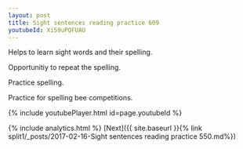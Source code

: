 ```yaml
---
layout: post
title: Sight sentences reading practice 609
youtubeId: Xi59uPQFUAU
---
```

 
 
Helps to learn sight words and their spelling.

Opportunitiy to repeat the spelling. 

Practice spelling. 
 
Practice for spelling bee competitions. 
 
{% include youtubePlayer.html id=page.youtubeId %}
 
 
{% include analytics.html %} 
[Next]({{ site.baseurl }}{% link  split1/_posts/2017-02-16-Sight sentences reading practice 550.md%})
 
